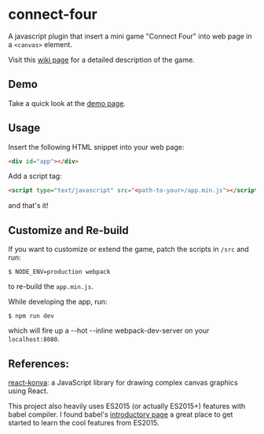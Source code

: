 # connect-four

A javascript plugin that insert a mini game "Connect Four" into web page in a `<canvas>` element.

Visit this [wiki page](https://en.wikipedia.org/wiki/Connect_Four) for a detailed description of the game.

## Demo

Take a quick look at the [demo page](https://carlosxl.github.io/connect-four/).

## Usage

Insert the following HTML snippet into your web page:
```html
<div id="app"></div>
```
Add a script tag:
```html
<script type="text/javascript" src="<path-to-your>/app.min.js"></script>
```
and that's it!

## Customize and Re-build
If you want to customize or extend the game, patch the scripts in `/src` and run:
```
$ NODE_ENV=production webpack
```
to re-build the `app.min.js`.

While developing the app, run:
```
$ npm run dev
```
which will fire up a --hot --inline webpack-dev-server on your `localhost:8080`.

## References:
[react-konva](https://github.com/lavrton/react-konva): a JavaScript library for drawing complex canvas graphics using React.

This project also heavily uses ES2015 (or actually ES2015+) features with babel compiler. I found babel's [introductory page](https://babeljs.io/docs/learn-es2015/) a great place to get started to learn the cool features from ES2015.
